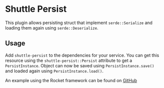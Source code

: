 # Shuttle Persist

This plugin allows persisting struct that implement `serde::Serialize` and loading them again using `serde::Deserialize`.

## Usage

Add `shuttle-persist` to the dependencies for your service. You can get this resource using the `shuttle-persist::Persist` attribute to get a `PersistInstance`. Object can now be saved using `PersistInstance.save()` and loaded again using `PersistInstance.load()`.

An example using the Rocket framework can be found on [GitHub](https://github.com/shuttle-hq/shuttle-examples/tree/main/rocket/persist)

